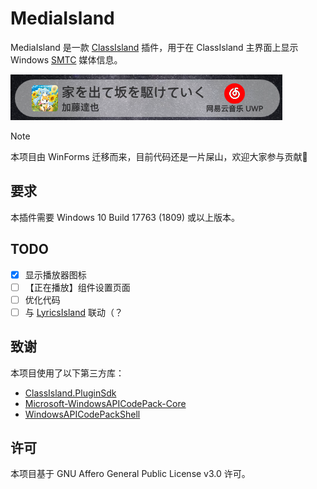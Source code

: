# MediaIsland

MediaIsland 是一款 [ClassIsland](https://classisland.tech) 插件，用于在 ClassIsland 主界面上显示 Windows [SMTC](https://learn.microsoft.com/en-us/uwp/api/windows.media.systemmediatransportcontrols) 媒体信息。

![截图](./Assets/screenshot.png)

> [!NOTE]
>
> 本项目由 WinForms 迁移而来，目前代码还是一片屎山，欢迎大家参与贡献🙏

## 要求

本插件需要 Windows 10 Build 17763 (1809) 或以上版本。

## TODO

- [x] 显示播放器图标
- [ ] 【正在播放】组件设置页面
- [ ] 优化代码
- [ ] 与 [LyricsIsland](https://github.com/jiangyin14/LyricsIsland) 联动（？

## 致谢

本项目使用了以下第三方库：

- [ClassIsland.PluginSdk](https://www.nuget.org/packages/ClassIsland.PluginSdk)
- [Microsoft-WindowsAPICodePack-Core](https://www.nuget.org/packages/Microsoft-WindowsAPICodePack-Core/)
- [WindowsAPICodePackShell](https://www.nuget.org/packages/WindowsAPICodePackShell)

## 许可

本项目基于 GNU Affero General Public License v3.0 许可。
